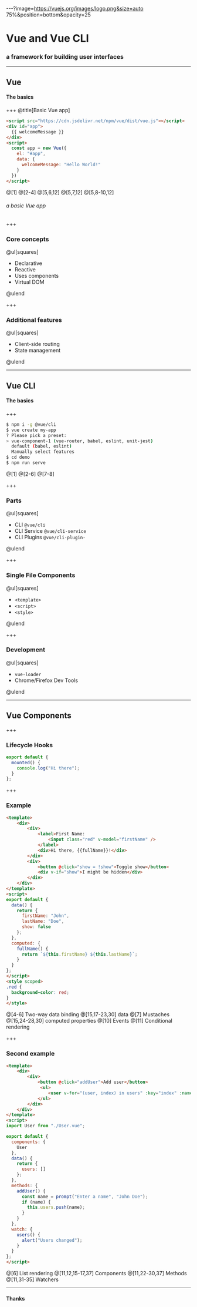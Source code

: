 ---?image=https://vuejs.org/images/logo.png&size=auto 75%&position=bottom&opacity=25

# Vue and Vue CLI

### a framework for building user interfaces

---

## Vue

#### The basics

+++
@title[Basic Vue app]

```html
<script src="https://cdn.jsdelivr.net/npm/vue/dist/vue.js"></script>
<div id="app">
  {{ welcomeMessage }}
</div>
<script>
  const app = new Vue({
    el: "#app",
    data: {
      welcomeMessage: "Hello World!"
    }
  })
</script>
```

@[1]
@[2-4]
@[5,6,12]
@[5,7,12]
@[5,8-10,12]

###### a basic Vue app

+++

### Core concepts

@ul[squares]

- Declarative
- Reactive
- Uses components
- Virtual DOM

@ulend

+++

### Additional features

@ul[squares]

- Client-side routing
- State management

@ulend

---

## Vue CLI

#### The basics

+++

```bash
$ npm i -g @vue/cli
$ vue create my-app
? Please pick a preset:
> vue-component-1 (vue-router, babel, eslint, unit-jest)
  default (babel, eslint)
  Manually select features
$ cd demo
$ npm run serve
```

@[1]
@[2-6]
@[7-8]

+++

### Parts

@ul[squares]

- CLI `@vue/cli`
- CLI Service `@vue/cli-service`
- CLI Plugins `@vue/cli-plugin-`

@ulend

+++

### Single File Components

@ul[squares]

- `<template>`
- `<script>`
- `<style>`

@ulend

+++

### Development

@ul[squares]

- `vue-loader`
- Chrome/Firefox Dev Tools

@ulend

---

## Vue Components

+++

### Lifecycle Hooks

```javascript
export default {
  mounted() {
    console.log("Hi there");
  }
};
```

+++

### Example

```html
<template>
    <div>
        <div>
            <label>First Name:
                <input class="red" v-model="firstName" />
            </label>
            <div>Hi there, {{fullName}}!</div>
        </div>
        <div>
            <button @click="show = !show">Toggle show</button>
            <div v-if="show">I might be hidden</div>
        </div>
    </div>
</template>
<script>
export default {
  data() {
    return {
      firstName: "John",
      lastName: "Doe",
      show: false
    };
  },
  computed: {
    fullName() {
      return `${this.firstName} ${this.lastName}`;
    }
  }
};
</script>
<style scoped>
.red {
  background-color: red;
}
</style>
```

@[4-6] Two-way data binding
@[15,17-23,30] data
@[7] Mustaches
@[15,24-28,30] computed properties
@[10] Events
@[11] Conditional rendering

+++

### Second example

```html
<template>
    <div>
        <div>
            <button @click="addUser">Add user</button>
             <ul>
                <user v-for="(user, index) in users" :key="index" :name="user" />
            </ul>
        </div>
    </div>
</template>
<script>
import User from "./User.vue";

export default {
  components: {
    User
  },
  data() {
    return {
      users: []
    };
  },
  methods: {
    addUser() {
      const name = prompt("Enter a name", "John Doe");
      if (name) {
        this.users.push(name);
      }
    }
  },
  watch: {
    users() {
      alert("Users changed");
    }
  }
};
</script>
```

@[6] List rendering
@[11,12,15-17,37] Components
@[11,22-30,37] Methods
@[11,31-35] Watchers

---

#### Thanks
